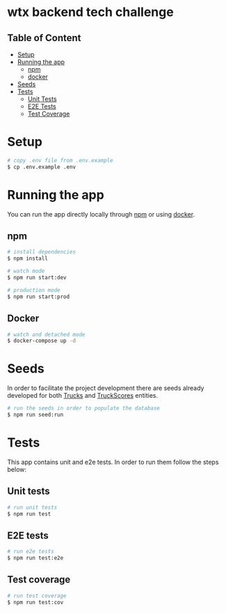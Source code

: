 # wtx backend tech challenge

## Table of Content
- [Setup](#setup)
- [Running the app](#running-the-app)
  - [npm](#npm)
  - [docker](#docker)
- [Seeds](#seeds)
- [Tests](#tests)
  - [Unit Tests](#unit-tests)
  - [E2E Tests](#e2e-tests)
  - [Test Coverage](#test-coverage)
# Setup
```bash
# copy .env file from .env.example
$ cp .env.example .env
```

# Running the app
You can run the app directly locally through [npm](#npm) or using [docker](#docker).

## npm
```bash
# install dependencies
$ npm install
```

```bash
# watch mode
$ npm run start:dev
```

```bash
# production mode
$ npm run start:prod
```

## Docker
```bash
# watch and detached mode
$ docker-compose up -d
```

# Seeds

In order to facilitate the project development there are seeds already developed for both [Trucks](src/truck/truck.entity.ts) and [TruckScores](src/truck-score/truck-score.entity.ts) entities.

```bash
# run the seeds in order to populate the database
$ npm run seed:run
```
# Tests
This app contains unit and e2e tests. In order to run them follow the steps below:

## Unit tests
```bash
# run unit tests
$ npm run test
```

## E2E tests

```bash
# run e2e tests
$ npm run test:e2e
```


## Test coverage
```bash
# run test coverage
$ npm run test:cov
```

